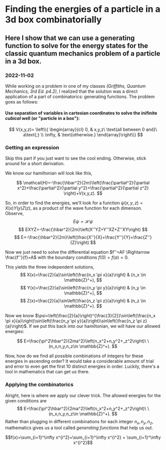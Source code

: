 # Finding the energies of a particle in a 3d box combinatorially
## Here I show that we can use a generating function to solve for the energy states for the classic quantum mechanics problem of a particle in a 3d box.
### 2022-11-02

While working on a problem in one of my classes *(Griffiths, Quantum Mechanics, 3rd Ed. p4.2)*, I realized that the solution was a direct application of a part of combinatorics: generating functions. The problem goes as follows:

#### Use separation of variables in cartesian coordinates to solve the inifinite *cubical* well (or "particle in a box"):

$$
V(x,y,z)=
\left\\{
\begin{array}{cl}
0, & x,y,z\ \text{all between 0 and}\ a\text{;} \\
\infty, & \text{otherwise.}
\end{array}\right\\}
$$

### Getting an expression

Skip this part if you just want to see the cool ending. Otherwise, stick around for a short derivation.

We know our hamiltonian will look like this,

$$
\mathcal{H}=-\frac{\hbar^2}{2m}\left(\frac{\partial^2}{\partial x^2}+\frac{\partial^2}{\partial y^2}+\frac{\partial^2}{\partial z^2} \right)+V(x,y,z).
$$

So, in order to find the energies, we'll look for a function $\psi(x,y,z)=X(x)Y(y)Z(z)$, as a product of the wave function for each dimenson. Observe,
$$
E\psi=\mathcal{H}\psi
$$
$$
EXYZ=-\frac{\hbar^2}{2m}\left(X''YZ+Y''XZ+Z''XY\right)
$$
$$
E=-\frac{\hbar^2}{2m}\left(\frac{X''}{X}+\frac{Y''}{Y}+\frac{Z''}{Z}\right)
$$

Now we just need to solve the differential equation $f''=AF \Rightarrow \frac{f''}{f}=A$ with the boundary conditions $f(0)=f(a)=0$.

This yields the three independent solutions,
$$
X(x)=\frac{2}{a}\sin\left(\frac{n_x \pi x}{a}\right) & (n_x \in \mathbb{Z}^+),
$$
$$
Y(x)=\frac{2}{a}\sin\left(\frac{n_y \pi y}{a}\right) & (n_y \in \mathbb{Z}^+),
$$
$$
Z(x)=\frac{2}{a}\sin\left(\frac{n_z \pi z}{a}\right) & (n_z \in \mathbb{Z}^+).
$$

Now we know $\psi=\left(\frac{2}{a}\right)^{\frac{3}{2}}\sin\left(\frac{n_x \pi x}{a}\right)\sin\left(\frac{n_y \pi y}{a}\right)\sin\left(\frac{n_z \pi z}{a}\right)$. If we put this back into our hamiltonian, we will have our allowed energies:

$$
E=\frac{\pi^2\hbar^2}{2ma^2}\left(n_x^2+n_y^2+_z^2\right)\ \ (n_x,n_y,n_z\in \mathbb{Z}^+).
$$

Now, how do we find all possible combinations of integers for these energies in ascending order? It would take a considerable amount of trial and error to even get the first 10 distinct energies in order. Luckily, there's a tool in mathematics that can get us there.

### Applying the combinatorics

Alright, here is where we apply our clever trick. The allowed energies for the given conditions are
$$
E=\frac{\pi^2\hbar^2}{2ma^2}\left(n_x^2+n_y^2+_z^2\right)\ \ (n_x,n_y,n_z\in \mathbb{Z}^+).
$$
Rather than plugging in different combinations for each integer $n_x,n_y,n_z$, mathematics gives us a tool called *generating functions* that help us out.

$$f(x)=\sum_{i=1}^\infty x^{i^2}+\sum_{i=1}^\infty x^{i^2} + \sum_{i=1}^\infty x^{i^2}$$
